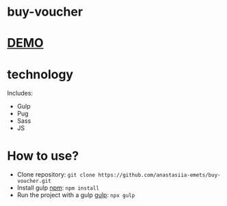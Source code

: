 # buy-voucher

# [DEMO](https://anastasiia-emets.github.io/buy-voucher/dist/index.html)
# technology
Includes:
- Gulp
- Pug
- Sass
- JS
# How to use?
- Clone repository: `git clone https://github.com/anastasiia-emets/buy-voucher.git`
- Install gulp [npm](https://www.npmjs.com/): `npm install`
- Run the project with a gulp [gulp](https://gulpjs.com/): `npx gulp`
